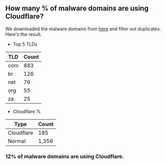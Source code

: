 ## How many % of malware domains are using Cloudflare?


We downloaded the malware domains from [here](https://urlhaus.abuse.ch) and filter out duplicates.
Here's the result.


[//]: # (start replacement)


- Top 5 TLDs

| TLD | Count |
| --- | --- |
| com | 883 |
| br | 126 |
| net | 76 |
| org | 55 |
| za | 25 |


- Cloudflare %

| Type | Count |
| --- | --- |
| Cloudflare | 185 |
| Normal | 1,356 |


### 12% of malware domains are using Cloudflare.